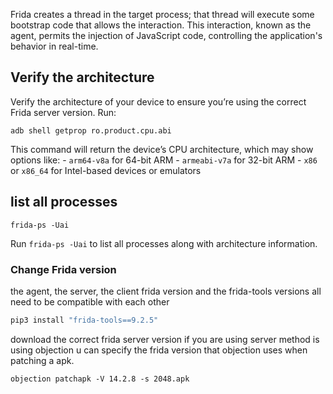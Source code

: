 Frida creates a thread in the target process; that thread will execute some bootstrap code that allows the interaction. This interaction, known as the agent, permits the injection of JavaScript code, controlling the application's behavior in real-time.
## Verify the architecture 

Verify the architecture of your device to ensure you’re using the correct Frida server version. Run:
```
adb shell getprop ro.product.cpu.abi
```

This command will return the device’s CPU architecture, which may show options like:
    - `arm64-v8a` for 64-bit ARM
    - `armeabi-v7a` for 32-bit ARM
    - `x86` or `x86_64` for Intel-based devices or emulators

##  list all processes 

```shell
frida-ps -Uai
```
Run `frida-ps -Uai` to list all processes along with architecture information.

### Change Frida version 

the agent, the server, the client frida version and the frida-tools versions all need to be compatible with each other 

```powershell
pip3 install "frida-tools==9.2.5"
```

download the correct frida server version if you are using server method
is using objection u can specify the frida version that objection uses when patching a apk.
```
objection patchapk -V 14.2.8 -s 2048.apk
```
